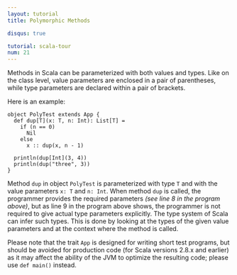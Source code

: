 ```yaml
---
layout: tutorial
title: Polymorphic Methods

disqus: true

tutorial: scala-tour
num: 21
---
```


Methods in Scala can be parameterized with both values and types. Like on the class level, value parameters are enclosed in a pair of parentheses, while type parameters are declared within a pair of brackets.

Here is an example:

    object PolyTest extends App {
      def dup[T](x: T, n: Int): List[T] =
        if (n == 0)
          Nil
        else
          x :: dup(x, n - 1)

      println(dup[Int](3, 4))
      println(dup("three", 3))
    }

Method `dup` in object `PolyTest` is parameterized with type `T` and with the value parameters `x: T` and `n: Int`. When method `dup` is called, the programmer provides the required parameters _(see line 8 in the program above)_, but as line 9 in the program above shows, the programmer is not required to give actual type parameters explicitly. The type system of Scala can infer such types. This is done by looking at the types of the given value parameters and at the context where the method is called.

Please note that the trait `App` is designed for writing short test programs, but should be avoided for production code (for Scala versions 2.8.x and earlier) as it may affect the ability of the JVM to optimize the resulting code; please use `def main()` instead.
